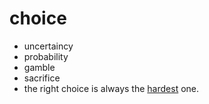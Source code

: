 # choice
- uncertaincy
- probability
- gamble
- sacrifice
- the right choice is always the [hardest](./go-for-the-head) one.